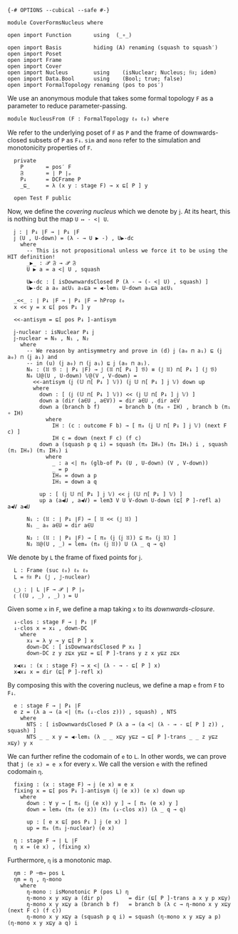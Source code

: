 ```
{-# OPTIONS --cubical --safe #-}

module CoverFormsNucleus where

open import Function       using  (_∘_)

open import Basis          hiding (A) renaming (squash to squash′)
open import Poset
open import Frame
open import Cover
open import Nucleus        using    (isNuclear; Nucleus; 𝔣𝔦𝔵; idem)
open import Data.Bool      using    (Bool; true; false)
open import FormalTopology renaming (pos to pos′)
```

We use an anonymous module that takes some formal topology `F` as a parameter to reduce
parameter-passing.

```
module NucleusFrom (F : FormalTopology ℓ₀ ℓ₀) where
```

We refer to the underlying poset of `F` as `P` and the frame of downwards-closed subsets
of `P` as `F↓`. `sim` and `mono` refer to the simulation and monotonicity properties of
`F`.

```
  private
    P       = pos′ F
    𝔉       = ∣ P ∣ₚ
    P↓      = DCFrame P
    _⊑_     = λ (x y : stage F) → x ⊑[ P ] y

  open Test F public
```

Now, we define the *covering nucleus* which we denote by `𝕛`. At its heart, this is
nothing but the map `U ↦ - <| U`.

```
  𝕛 : ∣ P↓ ∣F → ∣ P↓ ∣F
  𝕛 (U , U-down) = (λ - → U ▶ -) , U▶-dc
    where
      -- This is not propositional unless we force it to be using the HIT definition!
      _▶_ : 𝒫 𝔉 → 𝒫 𝔉
      U ▶ a = a <| U , squash

      U▶-dc : [ isDownwardsClosed P (λ - → (- <| U) , squash) ]
      U▶-dc a a₀ aεU₁ a₀⊑a = ◀-lem₁ U-down a₀⊑a aεU₁

  _<<_ : ∣ P↓ ∣F → ∣ P↓ ∣F → hProp ℓ₀
  x << y = x ⊑[ pos P↓ ] y

  <<-antisym = ⊑[ pos P↓ ]-antisym

  𝕛-nuclear : isNuclear P↓ 𝕛
  𝕛-nuclear = N₀ , N₁ , N₂
    where
      -- We reason by antisymmetry and prove in (d) 𝕛 (a₀ ⊓ a₁) ⊑ (𝕛 a₀) ⊓ (𝕛 a₁) and
      -- in (u) (𝕛 a₀) ⊓ (𝕛 a₁) ⊑ 𝕛 (a₀ ⊓ a₁).
      N₀ : (𝔘 𝔙 : ∣ P↓ ∣F) → 𝕛 (𝔘 ⊓[ P↓ ] 𝔙) ≡ (𝕛 𝔘) ⊓[ P↓ ] (𝕛 𝔙)
      N₀ 𝕌@(U , U-down) 𝕍@(V , V-down) =
        <<-antisym (𝕛 (𝕌 ⊓[ P↓ ] 𝕍)) (𝕛 𝕌 ⊓[ P↓ ] 𝕛 𝕍) down up
        where
          down : [ (𝕛 (𝕌 ⊓[ P↓ ] 𝕍)) << (𝕛 𝕌 ⊓[ P↓ ] 𝕛 𝕍) ]
          down a (dir (a∈U , a∈V)) = dir a∈U , dir a∈V
          down a (branch b f)      = branch b (π₀ ∘ IH) , branch b (π₁ ∘ IH)
            where
              IH : (c : outcome F b) → [ π₀ (𝕛 𝕌 ⊓[ P↓ ] 𝕛 𝕍) (next F c) ]
              IH c = down (next F c) (f c)
          down a (squash p q i) = squash (π₀ IH₀) (π₀ IH₁) i , squash (π₁ IH₀) (π₁ IH₁) i
            where
              _ : a <| π₀ (glb-of P↓ (U , U-down) (V , V-down))
              _ = p
              IH₀ = down a p
              IH₁ = down a q

          up : [ (𝕛 𝕌 ⊓[ P↓ ] 𝕛 𝕍) << 𝕛 (𝕌 ⊓[ P↓ ] 𝕍) ]
          up a (a◀U , a◀V) = lem3 V U V-down U-down (⊑[ P ]-refl a) a◀V a◀U

      N₁ : (𝔘 : ∣ P↓ ∣F) → [ 𝔘 << (𝕛 𝔘) ]
      N₁ _ a₀ a∈U = dir a∈U

      N₂ : (𝔘 : ∣ P↓ ∣F) → [ π₀ (𝕛 (𝕛 𝔘)) ⊆ π₀ (𝕛 𝔘) ]
      N₂ 𝔘@(U , _) = lem₄ (π₀ (𝕛 𝔘)) U (λ _ q → q)
```

We denote by `L` the frame of fixed points for `𝕛`.

```
  L : Frame (suc ℓ₀) ℓ₀ ℓ₀
  L = 𝔣𝔦𝔵 P↓ (𝕛 , 𝕛-nuclear)

  ⦅_⦆ : ∣ L ∣F → 𝒫 ∣ P ∣ₚ
  ⦅ ((U , _) , _) ⦆ = U
```

Given some `x` in `F`, we define a map taking `x` to its *downwards-closure*.

```
  ↓-clos : stage F → ∣ P↓ ∣F
  ↓-clos x = x↓ , down-DC
    where
      x↓ = λ y → y ⊑[ P ] x
      down-DC : [ isDownwardsClosed P x↓ ]
      down-DC z y z⊑x y⊑z = ⊑[ P ]-trans y z x y⊑z z⊑x

  x◀x↓ : (x : stage F) → x <| (λ - → - ⊑[ P ] x)
  x◀x↓ x = dir (⊑[ P ]-refl x)
```

By composing this with the covering nucleus, we define a map `e` from `F` to `F↓`.

```
  e : stage F → ∣ P↓ ∣F
  e z = (λ a → (a <| (π₀ (↓-clos z))) , squash) , NTS
    where
      NTS : [ isDownwardsClosed P (λ a → (a <| (λ - → - ⊑[ P ] z)) , squash) ]
      NTS _ _ x y = ◀-lem₁ (λ _ _ x⊑y y⊑z → ⊑[ P ]-trans _ _ z y⊑z x⊑y) y x
```

We can further refine the codomain of `e` to `L`. In other words, we can prove that `j (e
x) = e x` for every `x`. We call the version `e` with the refined codomain `η`.

```
  fixing : (x : stage F) → 𝕛 (e x) ≡ e x
  fixing x = ⊑[ pos P↓ ]-antisym (𝕛 (e x)) (e x) down up
    where
      down : ∀ y → [ π₀ (𝕛 (e x)) y ] → [ π₀ (e x) y ]
      down = lem₄ (π₀ (e x)) (π₀ (↓-clos x)) (λ _ q → q)

      up : [ e x ⊑[ pos P↓ ] 𝕛 (e x) ]
      up = π₀ (π₁ 𝕛-nuclear) (e x)

  η : stage F → ∣ L ∣F
  η x = (e x) , (fixing x)
```

Furthermore, `η` is a monotonic map.

```
  ηm : P ─m→ pos L
  ηm = η , η-mono
    where
      η-mono : isMonotonic P (pos L) η
      η-mono x y x⊑y a (dir p)        = dir (⊑[ P ]-trans a x y p x⊑y)
      η-mono x y x⊑y a (branch b f)   = branch b (λ c → η-mono x y x⊑y (next F c) (f c))
      η-mono x y x⊑y a (squash p q i) = squash (η-mono x y x⊑y a p) (η-mono x y x⊑y a q) i
```
